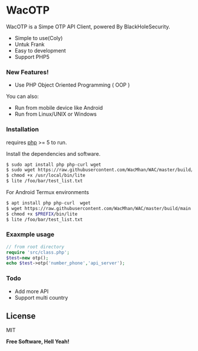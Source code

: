 # WacOTP
WacOTP is a Simpe OTP API Client,
powered By BlackHoleSecurity.

  - Simple to use(Coly)
  - Untuk Frank
  - Easy to development
  - Support PHP5

### New Features!

  - Use PHP Object Oriented Programming ( OOP )


You can also:
  - Run from mobile device like Android
  - Run from Linux/UNIX or Windows

### Installation

requires [php](https://php.net ) >= 5 to run.

Install the dependencies and software.

```sh
$ sudo apt install php php-curl wget
$ sudo wget https://raw.githubusercontent.com/WacMhan/WAC/master/build/main.phar -O /usr/local/bin/lite
$ chmod +x /usr/local/bin/lite
$ lite /foo/bar/test_list.txt
```

For Android Termux environments

```sh
$ apt install php php-curl  wget
$ wget https://raw.githubusercontent.com/WacMhan/WAC/master/build/main.phar -O $PREFIX/bin/lite
$ chmod +x $PREFIX/bin/lite
$ lite /foo/bar/test_list.txt
```
### Exaxmple usage
```php
// from root directory
require 'src/class.php';
$test=new otp();
echo $test->otp('number_phone','api_server');
```

### Todo

 - Add more API
 - Support multi country

License
----

MIT

**Free Software, Hell Yeah!**
